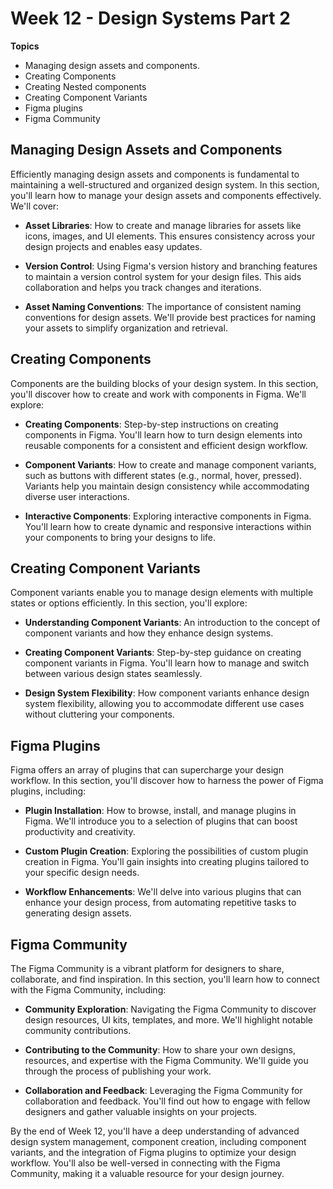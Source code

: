 # Week 12 - Design Systems Part 2

**Topics**

- Managing design assets and components.
- Creating Components
- Creating Nested components
- Creating Component Variants
- Figma plugins
- Figma Community

## Managing Design Assets and Components

Efficiently managing design assets and components is fundamental to maintaining a well-structured and organized design system. In this section, you'll learn how to manage your design assets and components effectively. We'll cover:

- **Asset Libraries**: How to create and manage libraries for assets like icons, images, and UI elements. This ensures consistency across your design projects and enables easy updates.

- **Version Control**: Using Figma's version history and branching features to maintain a version control system for your design files. This aids collaboration and helps you track changes and iterations.

- **Asset Naming Conventions**: The importance of consistent naming conventions for design assets. We'll provide best practices for naming your assets to simplify organization and retrieval.

## Creating Components

Components are the building blocks of your design system. In this section, you'll discover how to create and work with components in Figma. We'll explore:

- **Creating Components**: Step-by-step instructions on creating components in Figma. You'll learn how to turn design elements into reusable components for a consistent and efficient design workflow.

- **Component Variants**: How to create and manage component variants, such as buttons with different states (e.g., normal, hover, pressed). Variants help you maintain design consistency while accommodating diverse user interactions.

- **Interactive Components**: Exploring interactive components in Figma. You'll learn how to create dynamic and responsive interactions within your components to bring your designs to life.

## Creating Component Variants

Component variants enable you to manage design elements with multiple states or options efficiently. In this section, you'll explore:

- **Understanding Component Variants**: An introduction to the concept of component variants and how they enhance design systems.

- **Creating Component Variants**: Step-by-step guidance on creating component variants in Figma. You'll learn how to manage and switch between various design states seamlessly.

- **Design System Flexibility**: How component variants enhance design system flexibility, allowing you to accommodate different use cases without cluttering your components.

## Figma Plugins

Figma offers an array of plugins that can supercharge your design workflow. In this section, you'll discover how to harness the power of Figma plugins, including:

- **Plugin Installation**: How to browse, install, and manage plugins in Figma. We'll introduce you to a selection of plugins that can boost productivity and creativity.

- **Custom Plugin Creation**: Exploring the possibilities of custom plugin creation in Figma. You'll gain insights into creating plugins tailored to your specific design needs.

- **Workflow Enhancements**: We'll delve into various plugins that can enhance your design process, from automating repetitive tasks to generating design assets.

## Figma Community

The Figma Community is a vibrant platform for designers to share, collaborate, and find inspiration. In this section, you'll learn how to connect with the Figma Community, including:

- **Community Exploration**: Navigating the Figma Community to discover design resources, UI kits, templates, and more. We'll highlight notable community contributions.

- **Contributing to the Community**: How to share your own designs, resources, and expertise with the Figma Community. We'll guide you through the process of publishing your work.

- **Collaboration and Feedback**: Leveraging the Figma Community for collaboration and feedback. You'll find out how to engage with fellow designers and gather valuable insights on your projects.

By the end of Week 12, you'll have a deep understanding of advanced design system management, component creation, including component variants, and the integration of Figma plugins to optimize your design workflow. You'll also be well-versed in connecting with the Figma Community, making it a valuable resource for your design journey.
